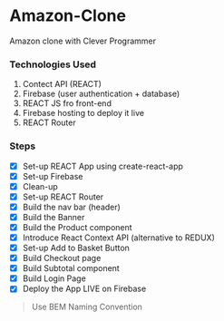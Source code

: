 # Amazon-Clone

Amazon clone with Clever Programmer

### Technologies Used

1. Contect API (REACT)
1. Firebase (user authentication + database)
1. REACT JS fro front-end
1. Firebase hosting to deploy it live
1. REACT Router

### Steps

- [x] Set-up REACT App using create-react-app
- [x] Set-up Firebase
- [x] Clean-up
- [x] Set-up REACT Router
- [x] Build the nav bar (header)
- [x] Build the Banner
- [x] Build the Product component
- [x] Introduce React Context API (alternative to REDUX)
- [x] Set-up Add to Basket Button
- [x] Build Checkout page
- [x] Build Subtotal component
- [x] Build Login Page
- [x] Deploy the App LIVE on Firebase

> Use BEM Naming Convention

